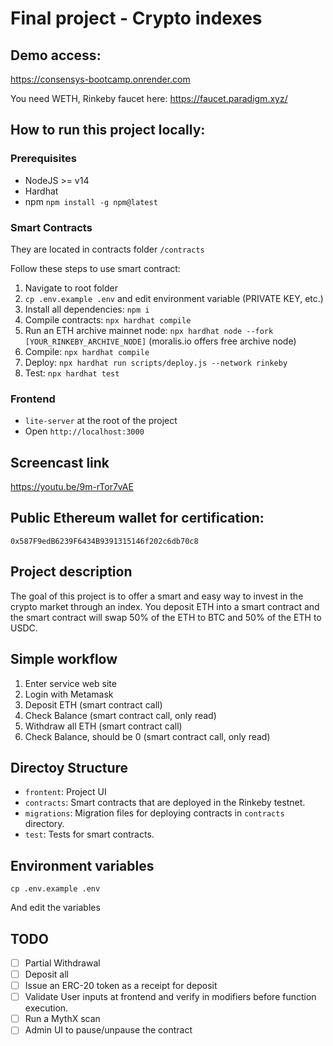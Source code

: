 # Final project - Crypto indexes

## Demo access:
https://consensys-bootcamp.onrender.com

You need WETH, Rinkeby faucet here: https://faucet.paradigm.xyz/

## How to run this project locally:

### Prerequisites

* NodeJS >= v14
* Hardhat
* npm `npm install -g npm@latest`

### Smart Contracts

They are located in contracts folder `/contracts`

Follow these steps to use smart contract:
1. Navigate to root folder
2. `cp .env.example .env` and edit environment variable (PRIVATE KEY, etc.)
3. Install all dependencies: `npm i`
4. Compile contracts: `npx hardhat compile`
5. Run an ETH archive mainnet node: `npx hardhat node --fork [YOUR_RINKEBY_ARCHIVE_NODE]` (moralis.io offers free archive node)
6. Compile: `npx hardhat compile`
7. Deploy: `npx hardhat run scripts/deploy.js --network rinkeby`
8. Test: `npx hardhat test`

### Frontend

* `lite-server` at the root of the project
* Open `http://localhost:3000`

## Screencast link

https://youtu.be/9m-rTor7vAE

## Public Ethereum wallet for certification:

`0x587F9edB6239F6434B9391315146f202c6db70c8`

## Project description

The goal of this project is to offer a smart and easy way to invest in the crypto market through an index.
You deposit ETH into a smart contract and the smart contract will swap 50% of the ETH to BTC and 50% of the ETH to USDC.

## Simple workflow

1. Enter service web site
2. Login with Metamask
3. Deposit ETH (smart contract call)
4. Check Balance (smart contract call, only read)
5. Withdraw all ETH (smart contract call)
5. Check Balance, should be 0 (smart contract call, only read)

## Directoy Structure

- `frontent`: Project UI
- `contracts`: Smart contracts that are deployed in the Rinkeby testnet.
- `migrations`: Migration files for deploying contracts in `contracts` directory.
- `test`: Tests for smart contracts.

## Environment variables

```
cp .env.example .env
```
And edit the variables

## TODO

- [ ] Partial Withdrawal
- [ ] Deposit all
- [ ] Issue an ERC-20 token as a receipt for deposit
- [ ] Validate User inputs at frontend and verify in modifiers before function execution.
- [ ] Run a MythX scan
- [ ] Admin UI to pause/unpause the contract
